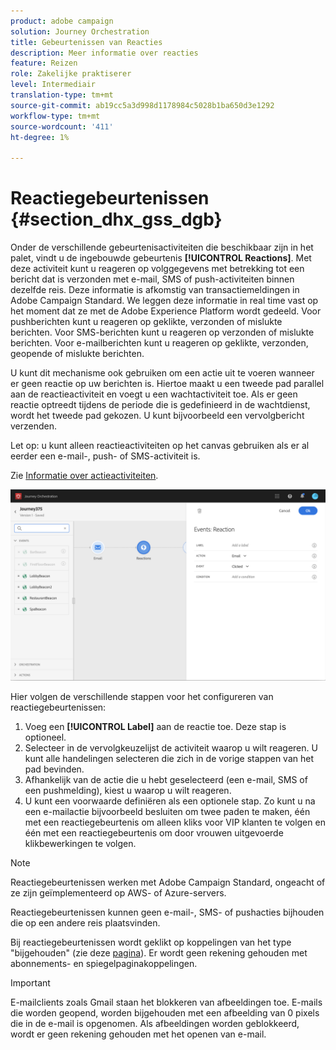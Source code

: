 ```yaml
---
product: adobe campaign
solution: Journey Orchestration
title: Gebeurtenissen van Reacties
description: Meer informatie over reacties
feature: Reizen
role: Zakelijke praktiserer
level: Intermediair
translation-type: tm+mt
source-git-commit: ab19cc5a3d998d1178984c5028b1ba650d3e1292
workflow-type: tm+mt
source-wordcount: '411'
ht-degree: 1%

---
```



# Reactiegebeurtenissen {#section_dhx_gss_dgb}

Onder de verschillende gebeurtenisactiviteiten die beschikbaar zijn in het palet, vindt u de ingebouwde gebeurtenis **[!UICONTROL Reactions]**. Met deze activiteit kunt u reageren op volggegevens met betrekking tot een bericht dat is verzonden met e-mail, SMS of push-activiteiten binnen dezelfde reis. Deze informatie is afkomstig van transactiemeldingen in Adobe Campaign Standard. We leggen deze informatie in real time vast op het moment dat ze met de Adobe Experience Platform wordt gedeeld. Voor pushberichten kunt u reageren op geklikte, verzonden of mislukte berichten. Voor SMS-berichten kunt u reageren op verzonden of mislukte berichten. Voor e-mailberichten kunt u reageren op geklikte, verzonden, geopende of mislukte berichten.

U kunt dit mechanisme ook gebruiken om een actie uit te voeren wanneer er geen reactie op uw berichten is. Hiertoe maakt u een tweede pad parallel aan de reactieactiviteit en voegt u een wachtactiviteit toe. Als er geen reactie optreedt tijdens de periode die is gedefinieerd in de wachtdienst, wordt het tweede pad gekozen. U kunt bijvoorbeeld een vervolgbericht verzenden.

Let op: u kunt alleen reactieactiviteiten op het canvas gebruiken als er al eerder een e-mail-, push- of SMS-activiteit is.

Zie [Informatie over actieactiviteiten](../building-journeys/about-action-activities.md).

![](../assets/journey45.png)

Hier volgen de verschillende stappen voor het configureren van reactiegebeurtenissen:

1. Voeg een **[!UICONTROL Label]** aan de reactie toe. Deze stap is optioneel.
1. Selecteer in de vervolgkeuzelijst de activiteit waarop u wilt reageren. U kunt alle handelingen selecteren die zich in de vorige stappen van het pad bevinden.
1. Afhankelijk van de actie die u hebt geselecteerd (een e-mail, SMS of een pushmelding), kiest u waarop u wilt reageren.
1. U kunt een voorwaarde definiëren als een optionele stap. Zo kunt u na een e-mailactie bijvoorbeeld besluiten om twee paden te maken, één met een reactiegebeurtenis om alleen kliks voor VIP klanten te volgen en één met een reactiegebeurtenis om door vrouwen uitgevoerde klikbewerkingen te volgen.

>[!NOTE]
>
>Reactiegebeurtenissen werken met Adobe Campaign Standard, ongeacht of ze zijn geïmplementeerd op AWS- of Azure-servers.
>
>Reactiegebeurtenissen kunnen geen e-mail-, SMS- of pushacties bijhouden die op een andere reis plaatsvinden.
>
>Bij reactiegebeurtenissen wordt geklikt op koppelingen van het type &quot;bijgehouden&quot; (zie deze [pagina](https://docs.adobe.com/content/help/en/campaign-standard/using/designing-content/links.html#about-tracked-urls)). Er wordt geen rekening gehouden met abonnements- en spiegelpaginakoppelingen.

>[!IMPORTANT]
>
>E-mailclients zoals Gmail staan het blokkeren van afbeeldingen toe. E-mails die worden geopend, worden bijgehouden met een afbeelding van 0 pixels die in de e-mail is opgenomen. Als afbeeldingen worden geblokkeerd, wordt er geen rekening gehouden met het openen van e-mail.
